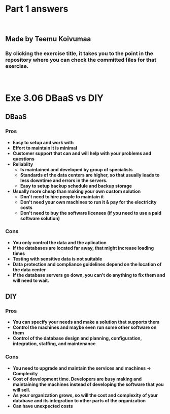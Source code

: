 # Part 1 answers
</br>

## <b>Made by Teemu Koivumaa<b>
### By clicking the exercise title, it takes you to the point in the repository where you can check the committed files for that exercise.

</br>

# Exe 3.06 DBaaS vs DIY

## DBaaS

### Pros
- Easy to setup and work with
- Effort to maintain it is minimal
- Customer support that can and will help with your problems and questions
- Reliablity
    - Is maintained and developed by group of specialists
    - Standards of the data centers are higher, so that usually leads to less downtime and errors in the servers.
    - Easy to setup backup schedule and backup storage
- Usually more cheap than making your own custom solution
    - Don't need to hire people to maintain it
    - Don't need your own machines to run it & pay for the electricity costs
    - Don't need to buy the software licenses (if you need to use a paid software solution)
### Cons
- You only control the data and the aplication
- If the databases are located far away, that might increase loading times
- Testing with sensitive data is not suitable
- Data protection and compliance guidelines depend on the location of the data center
- If the database servers go down, you can't do anything to fix them and will need to wait.

## DIY

### Pros
- You can specify your needs and make a solution that supports them
- Control the machines and maybe even run some other software on them
- Control of the database design and planning, configuration, integration, staffing, and maintenance

### Cons
- You need to upgrade and maintain the services and machines -> Complexity
- Cost of development time. Developers are busy making and maintaining the machines instead of developing the software that you will sell.
- As your organization grows, so will the cost and complexity of your database and its integration to other parts of the organization
- Can have unexpected costs
